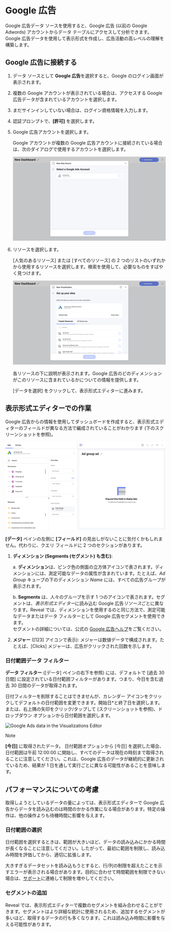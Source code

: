 # Google 広告

Google 広告データ ソースを使用すると、Google 広告 (以前の Google Adwords) アカウントからデータ テーブルにアクセスして分析できます。Google 広告データを使用して表示形式を作成し、広告活動の高レベルの理解を構築します。

## Google 広告に接続する

1. データ ソースとして **Google 広告**を選択すると、Google のログイン画面が表示されます。

2. 複数の Google アカウントが表示されている場合は、アクセスする Google 広告データが含まれているアカウントを選択します。 
3. まだサインインしていない場合は、ログイン資格情報を入力します。 

4. 認証プロンプトで、**[許可]** を選択します。

5. Google 広告アカウントを選択します。  

    Google アカウントが複数の Google 広告アカウントに接続されている場合は、次のダイアログで使用するアカウントを選択します。

    <img src="images/choose-google-ads-account.png" alt="A dialog where you need to choose your Google Ads account" class="responsive-img">

6. リソースを選択します。

    [人気のあるリソース] または [すべてのリソース] の 2 つのリストのいずれかから使用するリソースを選択します。検索を使用して、必要なものをすばやく見つけます。

    <img src="images/google-ads-resources.png" alt="Set up your resource menu" class="responsive-img"> 

   各リソースの下に説明が表示されます。Google 広告のどのディメンションがこのリソースに含まれているかについての情報を提供します。 

   [データを選択] をクリックして、表示形式エディターに進みます。

## 表示形式エディターでの作業 

Google 広告からの情報を使用してダッシュボードを作成すると、表示形式エディターのフィールドが異なる方法で編成されていることがわかります (下のスクリーンショットを参照)。

<img src="images/google-ads-visualizations-editor.png" alt="Google Ads data in the Visualizations Editor" class="responsive-img">

**[データ]** ペインの左側に **[フィールド]** の見出しがないことに気付くかもしれません。代わりに、クエリ フィールドに 2 つのセクションがあります。

1. **ディメンション (Segments (セグメント) も含む)**: 

    a. **ディメンション**は、ピンク色の側面の立方体アイコンで表されます。ディメンションには、測定可能なデータの属性が含まれています。たとえば、*Ad Group* キューブの下のディメンション *Name* には、すべての広告グループが表示されます。 

    b. **Segments** は、人々のグループを示す 1 つのアイコンで表されます。セグメントは、*表示形式エディター*に読み込む Google 広告*リソース*ごとに異なります。Reveal では、ディメンションを使用するのと同じ方法で、測定可能なデータまたはデータ フィルターとして Google 広告セグメントを使用できます。  
    セグメントの詳細については、公式の [Google 広告ヘルプ](https://support.google.com/google-ads/answer/2454072?hl=ja#zippy=)をご覧ください。 


2. **メジャー** ([123] アイコンで表示): メジャーは数値データで構成されます。たとえば、[Clicks] メジャーは、広告がクリックされた回数を示します。

### 日付範囲データ フィルター

**データ フィルター** ([データ] ペインの右下を参照) には、デフォルトで [過去 30 日間] に設定されている日付範囲フィルターがあります。つまり、今日を含む過去 30 日間のデータが取得されます。

日付フィルターを削除することはできませんが、カレンダー アイコンをクリックしてデフォルトの日付範囲を変更できます。開始日*と終了日を選択します。または、右上隅の矢印をクリック/タップして (スクリーンショットを参照)、ドロップダウン オプションから日付範囲を選択します。

<img src="images/google-ads-date-range-filter
.png" alt="Google Ads data in the Visualizations Editor" class="responsive-img">

> [!NOTE] 
> **[今日]** に取得されたデータ。
> 日付範囲オプションから [今日] を選択した場合、日付範囲は午前 12:00:00 に開始し、すべてのデータは現在の時刻まで取得されることに注意してください。これは、Google 広告のデータが継続的に更新されているため、結果が 1 日を通して実行ごとに異なる可能性があることを意味します。  

## パフォーマンスについての考慮

取得しようとしているデータの量によっては、表示形式エディターで Google 広告からデータを読み込むのは時間のかかる作業になる場合があります。特定の操作は、他の操作よりも待機時間に影響を与えます。

### 日付範囲の選択

日付範囲を選択するときは、範囲が大きいほど、データの読み込みにかかる時間が長くなることに注意してください。したがって、最初に範囲を制限し、読み込み時間を評価してから、適切に拡張します。 

大きすぎるデータセットを読み込もうとすると、行/列の制限を超えたことを示すエラーが表示される場合があります。目的に合わせて時間範囲を制限できない場合は、[サポート](https://www.infragistics.com/my-account/submit-support-request/reveal)に連絡して制限を増やしてください。 

### セグメントの追加

Reveal では、表示形式エディターで複数のセグメントを組み合わせることができます。セグメントはより詳細な統計に使用されるため、追加するセグメントが多いほど、取得するデータの行も多くなります。これは読み込み時間に影響を与える可能性があります。 